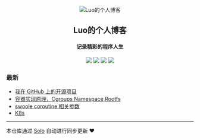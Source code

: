 <p align="center"><img alt=" Luo的个人博客" src=""></p><h2 align="center">
 Luo的个人博客
</h2>

<h4 align="center">记录精彩的程序人生</h4>
<p align="center"><a title=" Luo的个人博客" target="_blank" href="https://github.com/LUOES/solo-blog"><img src="https://img.shields.io/github/last-commit/LUOES/solo-blog.svg?style=flat-square&color=FF9900"></a>
<a title="GitHub repo size in bytes" target="_blank" href="https://github.com/LUOES/solo-blog"><img src="https://img.shields.io/github/repo-size/LUOES/solo-blog.svg?style=flat-square"></a>
<a title="Solo Version" target="_blank" href="https://github.com/b3log/solo/releases"><img src="https://img.shields.io/badge/solo-3.6.4-f1e05a.svg?style=flat-square&color=blueviolet"></a>
<a title="Hits" target="_blank" href="https://github.com/b3log/hits"><img src="https://hits.b3log.org/LUOES/solo-blog.svg"></a></p>

### 最新

* [我在 GitHub 上的开源项目](https://blog.luoob.cn/my-github-repos)
* [容器实现原理，Cgroups  Namespace,Rootfs](https://blog.luoob.cn/articles/2019/09/21/1569034631950.html)
* [swoole coroutine 相关参数](https://blog.luoob.cn/articles/2019/09/16/1568615335172.html)
* [K8s](https://blog.luoob.cn/articles/2019/09/15/1568550704215.html)



---

本仓库通过 [Solo](https://github.com/b3log/solo) 自动进行同步更新 ❤️ 